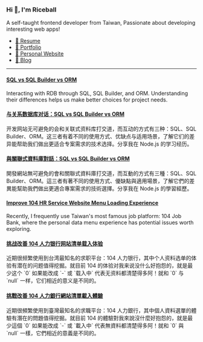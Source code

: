 <h3 >Hi 👋, I'm Riceball</h3>
<p>A self-taught frontend developer from Taiwan, Passionate about developing interesting web apps!</p>

- [📜 Resume](https://weweweb.pages.dev/en/resume/)
- [💼 Portfolio](https://weweweb.pages.dev/en/work/)
- [🏡 Personal Website](https://weweweb.pages.dev/en/)
- [📝 Blog](https://www.webdong.dev/en/)
---

<!--START_SECTION:feed-->
#### [SQL vs SQL Builder vs ORM](https:&#x2F;&#x2F;www.webdong.dev&#x2F;en&#x2F;post&#x2F;sql-sql-builder-orm&#x2F;) 
Interacting with RDB through SQL, SQL Builder, and ORM. Understanding their differences helps us make better choices for project needs.
#### [与关系数据库对话：SQL vs SQL Builder vs ORM](https:&#x2F;&#x2F;www.webdong.dev&#x2F;zh-cn&#x2F;post&#x2F;sql-sql-builder-orm&#x2F;) 
开发网站无可避免的会和关联式资料库打交道，而互动的方式有三种：SQL、SQL Builder、ORM。这三者有着不同的使用方式、优缺点与适用场景，了解它们的差异能帮助我们做出更适合专案需求的技术选择。分享我在 Node.js 的学习经历。
#### [與關聯式資料庫對話：SQL vs SQL Builder vs ORM](https:&#x2F;&#x2F;www.webdong.dev&#x2F;zh-tw&#x2F;post&#x2F;sql-sql-builder-orm&#x2F;) 
開發網站無可避免的會和關聯式資料庫打交道，而互動的方式有三種：SQL、SQL Builder、ORM。這三者有著不同的使用方式、優缺點與適用場景，了解它們的差異能幫助我們做出更適合專案需求的技術選擇。分享我在 Node.js 的學習經歷。
#### [Improve 104 HR Service Website Menu Loading Experience](https:&#x2F;&#x2F;www.webdong.dev&#x2F;en&#x2F;post&#x2F;improve-104-hr-service-website-menu-loading-experience&#x2F;) 
Recently, I frequently use Taiwan&#39;s most famous job platform: 104 Job Bank, where the personal data menu experience has potential issues worth exploring.
#### [挑战改善 104 人力银行网站清单载入体验](https:&#x2F;&#x2F;www.webdong.dev&#x2F;zh-cn&#x2F;post&#x2F;improve-104-hr-service-website-menu-loading-experience&#x2F;) 
近期很频繁使用到台湾最知名的求职平台：104 人力银行，其中个人资料选单的体验有潜在的问题值得挖掘。就目前 104 的体验对我来说没什么好抱怨的，就是最少这个 &#x60;0&#x60; 如果能改成 &#x60;-&#x60; 或 &#x60;载入中&#x60; 代表无资料都清楚得多阿！就和 &#x60;0&#x60; 与 &#x60;null&#x60; 一样，它们相近的意义是不同的。
#### [挑戰改善 104 人力銀行網站清單載入體驗](https:&#x2F;&#x2F;www.webdong.dev&#x2F;zh-tw&#x2F;post&#x2F;improve-104-hr-service-website-menu-loading-experience&#x2F;) 
近期很頻繁使用到臺灣最知名的求職平台：104 人力銀行，其中個人資料選單的體驗有潛在的問題值得挖掘。就目前 104 的體驗對我來說沒什麼好抱怨的，就是最少這個 &#x60;0&#x60; 如果能改成 &#x60;-&#x60; 或 &#x60;載入中&#x60; 代表無資料都清楚得多阿！就和 &#x60;0&#x60; 與 &#x60;null&#x60; 一樣，它們相近的意義是不同的。
<!--END_SECTION:feed-->

